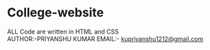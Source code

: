 # College-website
ALL Code are written in HTML and CSS
<br>
AUTHOR:-PRIYANSHU KUMAR
EMAIL:- kupriyanshu1212@gmail.com

